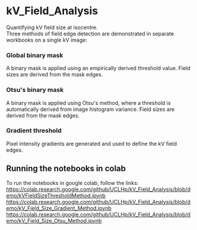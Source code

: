 # kV_Field_Analysis
Quantifying kV field size at isocentre.  
Three methods of field edge detection are demonstrated in separate workbooks on a single kV image:  
### Global binary mask 
A binary mask is applied using an empirically derived threshold value. Field sizes are derived from the mask edges.  
  
### Otsu's binary mask
A binary mask is applied using Otsu's method, where a threshold is automatically derived from image histogram variance. Field sizes are derived from the mask edges.  
  
### Gradient threshold
Pixel intensity gradients are generated and used to define the kV field edges.  
  
## Running the notebooks in colab  
To run the notebooks in google colab, follow the links:  
https://colab.research.google.com/github/UCLHp/kV_Field_Analysis/blob/demo/kVFieldSizeThresholdMethod.ipynb  
https://colab.research.google.com/github/UCLHp/kV_Field_Analysis/blob/demo/kV_Field_Size_Gradient_Method.ipynb  
https://colab.research.google.com/github/UCLHp/kV_Field_Analysis/blob/demo/kV_Field_Size_Otsu_Method.ipynb  
  
